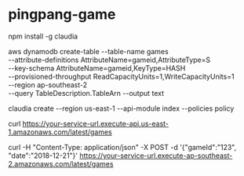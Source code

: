 # pingpang-game

npm install -g claudia

aws dynamodb create-table --table-name games \
  --attribute-definitions AttributeName=gameid,AttributeType=S \
  --key-schema AttributeName=gameid,KeyType=HASH \
  --provisioned-throughput ReadCapacityUnits=1,WriteCapacityUnits=1 \
  --region ap-southeast-2 \
  --query TableDescription.TableArn --output text
  
claudia create --region us-east-1 --api-module index --policies policy
  
curl https://your-service-url.execute-api.us-east-1.amazonaws.com/latest/games
  
curl -H "Content-Type: application/json" -X POST -d '{"gameId":"123", "date":"2018-12-21"}' https://your-service-url.execute-ap-southeast-2.amazonaws.com/latest/games
